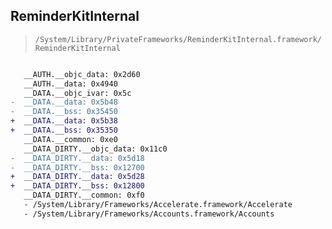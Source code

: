 ## ReminderKitInternal

> `/System/Library/PrivateFrameworks/ReminderKitInternal.framework/ReminderKitInternal`

```diff

   __AUTH.__objc_data: 0x2d60
   __AUTH.__data: 0x4940
   __DATA.__objc_ivar: 0x5c
-  __DATA.__data: 0x5b48
-  __DATA.__bss: 0x35450
+  __DATA.__data: 0x5b38
+  __DATA.__bss: 0x35350
   __DATA.__common: 0xe0
   __DATA_DIRTY.__objc_data: 0x11c0
-  __DATA_DIRTY.__data: 0x5d18
-  __DATA_DIRTY.__bss: 0x12700
+  __DATA_DIRTY.__data: 0x5d28
+  __DATA_DIRTY.__bss: 0x12800
   __DATA_DIRTY.__common: 0xf0
   - /System/Library/Frameworks/Accelerate.framework/Accelerate
   - /System/Library/Frameworks/Accounts.framework/Accounts

```
